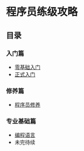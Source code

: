 # 程序员练级攻略
## 目录
### 入门篇
- [零基础入门](https://github.com/YrracOwl/How-to-be-a-pretty-awesome-coder/blob/master/%E9%9B%B6%E5%9F%BA%E7%A1%80%E5%85%A5%E9%97%A8.md)
- [正式入门](https://github.com/YrracOwl/How-to-be-a-pretty-awesome-coder/blob/master/%E6%AD%A3%E5%BC%8F%E5%85%A5%E9%97%A8.md)
### 修养篇
- [程序员修养](https://github.com/YrracOwl/How-to-be-a-pretty-awesome-coder/blob/master/%E7%A8%8B%E5%BA%8F%E5%91%98%E4%BF%AE%E5%85%BB.md)
### 专业基础篇
- [编程语言](https://github.com/YrracOwl/How-to-be-a-pretty-awesome-coder/blob/master/%E7%BC%96%E7%A8%8B%E8%AF%AD%E8%A8%80.md)
- 未完待续
